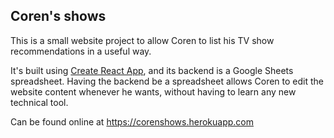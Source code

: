 ## Coren's shows

This is a small website project to allow Coren to list his TV show recommendations in a useful way.

It's built using [Create React App](https://create-react-app.dev/), and its backend is a Google Sheets spreadsheet. 
Having the backend be a spreadsheet allows Coren to edit the website content whenever he wants, without having to learn
any new technical tool.

Can be found online at https://corenshows.herokuapp.com
